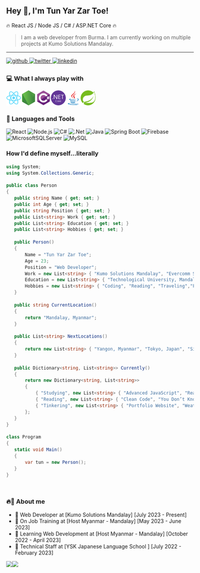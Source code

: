 ## Hey 👋, I'm Tun Yar Zar Toe!  
🔥 React JS / Node JS / C# / ASP.NET Core  🔥

> I am a web developer from Burma. I am currently working on multiple projects at Kumo Solutions Mandalay.

---
<a href="https://github.com/tunyarzartoe-coding" target="_blank">
<img src=https://img.shields.io/badge/github-%2324292e.svg?&style=for-the-badge&logo=github&logoColor=white alt=github style="margin-bottom: 5px;" />
</a>
<a href="https://twitter.com/tunyarzartoe" target="_blank">
<img src=https://img.shields.io/badge/twitter-%2300acee.svg?&style=for-the-badge&logo=twitter&logoColor=white alt=twitter style="margin-bottom: 5px;" />
</a>
<a href="https://linkedin.com/in/tunyarzartoe" target="_blank">
<img src=https://img.shields.io/badge/linkedin-%231E77B5.svg?&style=for-the-badge&logo=linkedin&logoColor=white alt=linkedin style="margin-bottom: 5px;" />
</a>

### 💻 What I always play with

<img src="https://github.com/devicons/devicon/blob/master/icons/react/react-original.svg" alt="React logo" width="40" 
  height="40" /><img src="https://github.com/devicons/devicon/blob/master/icons/nodejs/nodejs-original.svg" alt="Node.js logo" width="40" height="40" /><img src="https://github.com/devicons/devicon/blob/master/icons/csharp/csharp-original.svg" alt="C# logo" width="40" height="40" /><img src="https://github.com/devicons/devicon/blob/master/icons/dotnetcore/dotnetcore-original.svg" alt=".NET logo" width="40" height="40" /><img src="https://github.com/devicons/devicon/blob/master/icons/java/java-original.svg" alt="Java logo" width="40" height="40" /><img src="https://github.com/devicons/devicon/blob/master/icons/spring/spring-original.svg" alt="Spring Boot logo" width="40" height="40" />

### 🔭 Languages and Tools</h2>

![React](https://img.shields.io/badge/React-20232A?style=for-the-badge&logo=react&logoColor=61DAFB)
![Node.js](https://img.shields.io/badge/Node.js-339933?style=for-the-badge&logo=nodedotjs&logoColor=white)
![C#](https://img.shields.io/badge/c%23-%23239120.svg?style=for-the-badge&logo=c-sharp&logoColor=white)
![.Net](https://img.shields.io/badge/.NET-5C2D91?style=for-the-badge&logo=.net&logoColor=white)
![Java](https://img.shields.io/badge/Java-007396?style=for-the-badge&logo=java&logoColor=white)
![Spring Boot](https://img.shields.io/badge/Spring%20Boot-6DB33F?style=for-the-badge&logo=spring-boot&logoColor=white)
![Firebase](https://img.shields.io/badge/firebase-%23039BE5.svg?style=for-the-badge&logo=firebase)
![MicrosoftSQLServer](https://img.shields.io/badge/Microsoft%20SQL%20Server-CC2927?style=for-the-badge&logo=microsoft%20sql%20server&logoColor=white)
![MySQL](https://img.shields.io/badge/mysql-%2300f.svg?style=for-the-badge&logo=mysql&logoColor=white)

<h3>How I'd define myself...literally</h3>

 ```C#
using System;
using System.Collections.Generic;

public class Person
{
    public string Name { get; set; }
    public int Age { get; set; }
    public string Position { get; set; }
    public List<string> Work { get; set; }
    public List<string> Education { get; set; }
    public List<string> Hobbies { get; set; }

    public Person()
    {
        Name = "Tun Yar Zar Toe";
        Age = 23;
        Position = "Web Developer";
        Work = new List<string> { "Kumo Solutions Mandalay", "Evercomm Singapore Pte Ltd", "CO2 Connect (CO2X)" };
        Education = new List<string> { "Technological University, Mandalay", "Self-Learning", "Online Courses" };
        Hobbies = new List<string> { "Coding", "Reading", "Traveling","Football" };
    }

    public string CurrentLocation()
    {
        return "Mandalay, Myanmar";
    }

    public List<string> NextLocations()
    {
        return new List<string> { "Yangon, Myanmar", "Tokyo, Japan", "Singapore" };
    }

    public Dictionary<string, List<string>> Currently()
    {
        return new Dictionary<string, List<string>>
        {
            { "Studying", new List<string> { "Advanced JavaScript", "React.js", "Tailwind CSS" } },
            { "Reading", new List<string> { "Clean Code", "You Don’t Know JS", "JavaScript: The Good Parts" } },
            { "Tinkering", new List<string> { "Portfolio Website", "Weather App", "Carbon Footprint Calculator" } }
        };
    }
}

class Program
{
    static void Main()
    {
        var tun = new Person();
    }
}

 ```
 
<br>


### 🔥🤖 About me

- 💼 Web Developer at [Kumo Solutions Mandalay] [July 2023 - Present]
- 💼 On Job Training at [Host Myanmar - Mandalay] [May 2023 - June 2023]
- 💼 Learning Web Development at [Host Myanmar - Mandalay] [October 2022 - April 2023]
- 💼 Technical Staff at [YSK Japanese Language School ] [July 2022 - February 2023]


<a href="https://www.adamalston.com/"><img height="137px" src="https://github-readme-stats.vercel.app/api?username=tunyarzartoe-coding&hide_border=true&show_icons=true&include_all_commits=true&count_private=true&line_height=21&text_color=000&icon_color=000&bg_color=0,ea6161,ffc64d,fffc4d,52fa5a&theme=graywhite" /><!-- wi*quL3fcV --><img height="137px" src="https://github-readme-stats.vercel.app/api/top-langs/?username=tunyarzartoe-coding&hide=html&hide_border=true&layout=compact&langs_count=6&exclude_repo=comp426,Redventures-Movie-Quotes&text_color=000&icon_color=fff&bg_color=0,52fa5a,4dfcff,c64dff&theme=graywhite" /></a>
